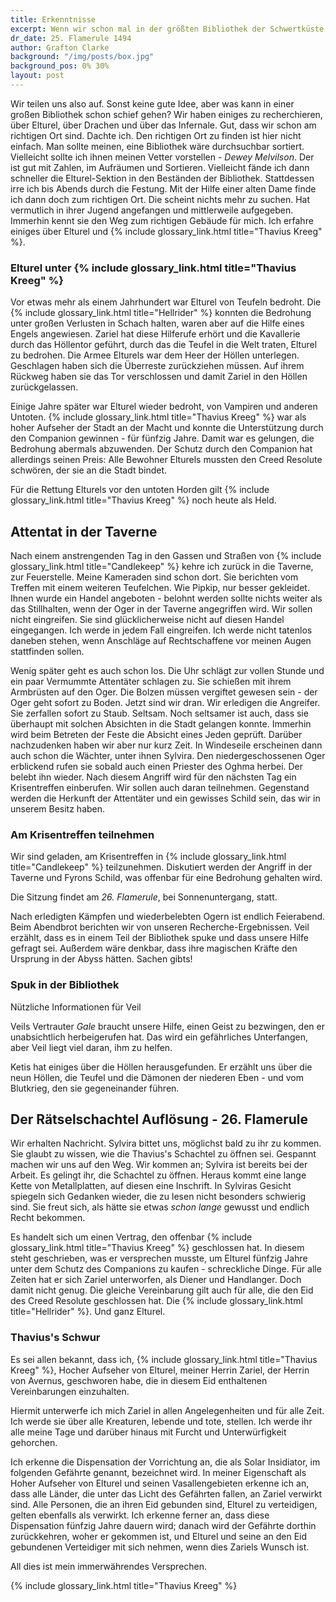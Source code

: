 ```yaml
---
title: Erkenntnisse
excerpt: Wenn wir schon mal in der größten Bibliothek der Schwertküste sind
dr_date: 25. Flamerule 1494
author: Grafton Clarke
background: "/img/posts/box.jpg"
background_pos: 0% 30%
layout: post
---
```


Wir teilen uns also auf. Sonst keine gute Idee, aber was kann in einer großen
Bibliothek schon schief gehen? Wir haben einiges zu recherchieren, über Elturel,
über Drachen und über das Infernale. Gut, dass wir schon am richtigen Ort sind.
Dachte ich. Den richtigen Ort zu finden ist hier nicht einfach. Man sollte
meinen, eine Bibliothek wäre durchsuchbar sortiert. Vielleicht sollte ich ihnen
meinen Vetter vorstellen - *Dewey Melvilson*. Der ist gut mit Zahlen, im
Aufräumen und Sortieren. Vielleicht fände ich dann schneller die Elturel-Sektion
in den Beständen der Bibliothek. Stattdessen irre ich bis Abends durch die Festung. Mit der Hilfe einer alten Dame finde ich dann doch zum
richtigen Ort. Die scheint nichts mehr zu suchen. Hat vermutlich in ihrer Jugend
angefangen und mittlerweile aufgegeben. Immerhin kennt sie den Weg zum richtigen
Gebäude für mich. Ich erfahre einiges über Elturel und {% include glossary_link.html title="Thavius Kreeg" %}.

<div class="infobox hint">
    <h3>Elturel unter {% include glossary_link.html title="Thavius Kreeg" %}</h3>
    <p>Vor etwas mehr als einem Jahrhundert war Elturel von Teufeln bedroht.
    Die {% include glossary_link.html title="Hellrider" %} konnten die Bedrohung unter großen Verlusten in Schach
    halten, waren aber auf die Hilfe eines Engels angewiesen. Zariel hat diese
    Hilferufe erhört und die Kavallerie durch das Höllentor geführt, durch das
    die Teufel in die Welt traten, Elturel zu bedrohen. Die Armee Elturels war
    dem Heer der Höllen unterlegen. Geschlagen haben sich die Überreste
    zurückziehen müssen. Auf ihrem Rückweg haben sie das Tor verschlossen und
    damit Zariel in den Höllen zurückgelassen.</p>
    <p>Einige Jahre später war Elturel wieder bedroht, von Vampiren und anderen
    Untoten. {% include glossary_link.html title="Thavius Kreeg" %} war als hoher Aufseher der Stadt an der Macht und
    konnte die Unterstützung durch den Companion gewinnen - für fünfzig Jahre.
    Damit war es gelungen, die Bedrohung abermals abzuwenden. Der Schutz durch
    den Companion hat allerdings seinen Preis: Alle Bewohner Elturels mussten
    den Creed Resolute schwören, der sie an die Stadt bindet.</p>
    <p>Für die Rettung Elturels vor den untoten Horden gilt {% include glossary_link.html title="Thavius Kreeg" %} noch
    heute als Held.</p>
</div>

## Attentat in der Taverne

Nach einem anstrengenden Tag in den Gassen und Straßen von {% include glossary_link.html title="Candlekeep" %} kehre ich
zurück in die Taverne, zur Feuerstelle. Meine Kameraden sind schon dort. Sie
berichten vom Treffen mit einem weiteren Teufelchen. Wie Pipkip, nur besser
gekleidet. Ihnen wurde ein Handel angeboten - belohnt werden sollte nichts
weiter als das Stillhalten, wenn der Oger in der Taverne angegriffen wird. Wir
sollen nicht eingreifen. Sie sind glücklicherweise nicht auf diesen Handel
eingegangen. Ich werde in jedem Fall eingreifen. Ich werde nicht tatenlos
daneben stehen, wenn Anschläge auf Rechtschaffene vor meinen Augen stattfinden
sollen.

Wenig später geht es auch schon los. Die Uhr schlägt zur vollen Stunde und ein
paar Vermummte Attentäter schlagen zu. Sie schießen mit ihrem Armbrüsten auf den
Oger. Die Bolzen müssen vergiftet gewesen sein - der Oger geht sofort zu Boden.
Jetzt sind wir dran. Wir erledigen die Angreifer. Sie zerfallen sofort zu Staub.
Seltsam. Noch seltsamer ist auch, dass sie überhaupt mit solchen Absichten in
die Stadt gelangen konnte. Immerhin wird beim Betreten der Feste die Absicht
eines Jeden geprüft. Darüber nachzudenken haben wir aber nur kurz Zeit. In
Windeseile erscheinen dann auch schon die Wächter, unter ihnen Sylvira. Den
niedergeschossenen Oger erblickend rufen sie sobald auch einen Priester des
Oghma herbei. Der belebt ihn wieder. Nach diesem Angriff wird für den nächsten
Tag ein Krisentreffen einberufen. Wir sollen auch daran teilnehmen. Gegenstand
werden die Herkunft der Attentäter und ein gewisses Schild sein, das wir in
unserem Besitz haben.

<div class="infobox quest">
    <h3>Am Krisentreffen teilnehmen</h3>
    <p>Wir sind geladen, am Krisentreffen in {% include glossary_link.html title="Candlekeep" %} teilzunehmen.
    Diskutiert werden der Angriff in der Taverne und Fyrons Schild, was
    offenbar für eine Bedrohung gehalten wird.</p>
    <p>Die Sitzung findet am <em>26. Flamerule</em>, bei Sonnenuntergang, statt.</p>
</div>

Nach erledigten Kämpfen und wiederbelebten Ogern ist endlich Feierabend. Beim
Abendbrot berichten wir von unseren Recherche-Ergebnissen. Veil erzählt, dass es
in einem Teil der Bibliothek spuke und dass unsere Hilfe gefragt sei. Außerdem
wäre denkbar, dass ihre magischen Kräfte den Ursprung in der Abyss hätten.
Sachen gibts!

<div class="infobox quest">
    <h3>Spuk in der Bibliothek</h3>
    <p class="reward">Nützliche Informationen für Veil</p>
    <p>Veils Vertrauter <em>Gale</em> braucht unsere Hilfe, einen Geist zu
    bezwingen, den er unabsichtlich herbeigerufen hat. Das wird ein gefährliches
    Unterfangen, aber Veil liegt viel daran, ihm zu helfen.</p>
</div>

Ketis hat einiges über die Höllen herausgefunden. Er erzählt uns über die neun
Höllen, die Teufel und die Dämonen der niederen Eben - und vom Blutkrieg, den sie gegeneinander führen.

## Der Rätselschachtel Auflösung - 26. Flamerule

Wir erhalten Nachricht. Sylvira bittet uns, möglichst bald zu ihr zu kommen. Sie
glaubt zu wissen, wie die Thavius's Schachtel zu öffnen sei. Gespannt machen wir
uns auf den Weg. Wir kommen an; Sylvira ist bereits bei der Arbeit. Es
gelingt ihr, die Schachtel zu öffnen. Heraus kommt eine lange Kette von
Metallplatten, auf diesen eine Inschrift. In Sylviras Gesicht spiegeln sich
Gedanken wieder, die zu lesen nicht besonders schwierig sind. Sie freut sich,
als hätte sie etwas *schon lange* gewusst und endlich Recht bekommen.

Es handelt sich um einen Vertrag, den offenbar {% include glossary_link.html title="Thavius Kreeg" %} geschlossen hat. In
diesem steht geschrieben, was er versprechen musste, um Elturel fünfzig Jahre
unter dem Schutz des Companions zu kaufen - schreckliche Dinge. Für alle Zeiten
hat er sich Zariel unterworfen, als Diener und Handlanger. Doch damit nicht
genug. Die gleiche Vereinbarung gilt auch für alle, die den Eid des Creed
Resolute geschlossen hat. Die {% include glossary_link.html title="Hellrider" %}.
Und ganz Elturel.

<div class="infobox hint">
    <h3>Thavius's Schwur</h3>
    <p>Es sei allen bekannt, dass ich, {% include glossary_link.html title="Thavius Kreeg" %}, Hocher Aufseher von Elturel, meiner Herrin Zariel, der Herrin von Avernus, geschworen habe, die in diesem Eid enthaltenen Vereinbarungen einzuhalten.</p>
    <p>Hiermit unterwerfe ich mich Zariel in allen Angelegenheiten und für alle Zeit. Ich werde sie über alle Kreaturen, lebende und tote, stellen. Ich werde ihr alle meine Tage und darüber hinaus mit Furcht und Unterwürfigkeit gehorchen.</p>
    <p>Ich erkenne die Dispensation der Vorrichtung an, die als Solar
    Insidiator, im folgenden Gefährte genannt, bezeichnet wird. In meiner Eigenschaft als Hoher Aufseher von Elturel und seinen Vasallengebieten
    erkenne ich an, dass alle Länder, die unter das Licht des Gefährten fallen,
    an Zariel verwirkt sind. Alle Personen, die an ihren Eid gebunden sind,
    Elturel zu verteidigen, gelten ebenfalls als verwirkt. Ich erkenne ferner
    an, dass diese Dispensation fünfzig Jahre dauern wird; danach wird der
    Gefährte dorthin zurückkehren, woher er gekommen ist, und Elturel und seine
    an den Eid gebundenen Verteidiger mit sich nehmen, wenn dies Zariels Wunsch
    ist.</p>
    <p>All dies ist mein immerwährendes Versprechen.</p>
    <p>{% include glossary_link.html title="Thavius Kreeg" %}</p>
</div>
